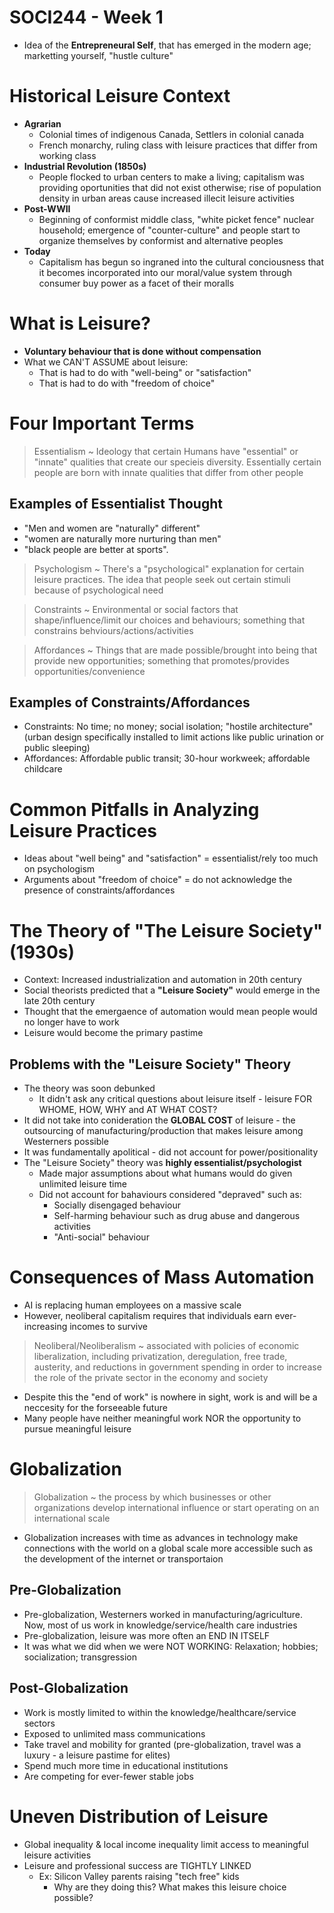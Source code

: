 # SOCI244 - Week 1

- Idea of the **Entrepreneural Self**, that has emerged in the modern age; marketting yourself, "hustle culture"

# Historical Leisure Context
- **Agrarian**
	- Colonial times of indigenous Canada, Settlers in colonial canada
	- French monarchy, ruling class with leisure practices that differ from working class
- **Industrial Revolution (1850s)**
	- People flocked to urban centers to make a living; capitalism was providing oportunities that did not exist otherwise; rise of population density in urban areas cause increased illecit leisure activities
- **Post-WWII**
	- Beginning of conformist middle class, "white picket fence" nuclear household; emergence of "counter-culture" and people start to organize themselves by conformist and alternative peoples
- **Today**
	- Capitalism has begun so ingraned into the cultural conciousness that it becomes incorporated into our moral/value system through consumer buy power as a facet of their moralls

# What is Leisure?
- **Voluntary behaviour that is done without compensation**
- What we CAN'T ASSUME about leisure:
	- That is had to do with "well-being" or "satisfaction"
	- That is had to do with "freedom of choice"

# Four Important Terms
> Essentialism ~ Ideology that certain Humans have "essential" or "innate" qualities that create our specieis diversity. Essentially certain people are born with innate qualities that differ from other people

## Examples of Essentialist Thought
- "Men and women are "naturally" different"
- "women are naturally more nurturing than men"
- "black people are better at sports". 

> Psychologism ~ There's a "psychological" explanation for certain leisure practices. The idea that people seek out certain stimuli because of psychological need

> Constraints ~ Environmental or social factors that shape/influence/limit our choices and behaviours; something that constrains behviours/actions/activities

> Affordances ~ Things that are made possible/brought into being that provide new opportunities; something that promotes/provides opportunities/convenience

## Examples of Constraints/Affordances
- Constraints: No time; no money; social isolation; "hostile architecture" (urban design specifically installed to limit actions like public urination or public sleeping)
- Affordances: Affordable public transit; 30-hour workweek; affordable childcare

# Common Pitfalls in Analyzing Leisure Practices
- Ideas about "well being" and "satisfaction" = essentialist/rely too much on psychologism
- Arguments about "freedom of choice" = do not acknowledge the presence of constraints/affordances

# The Theory of "The Leisure Society" (1930s)
- Context: Increased industrialization and automation in 20th century
- Social theorists predicted that a **"Leisure Society"** would emerge in the late 20th century
- Thought that the emergaence of automation would mean people would no longer have to work
- Leisure would become the primary pastime

## Problems with the "Leisure Society" Theory
- The theory was soon debunked
	- It didn't ask any critical questions about leisure itself - leisure FOR WHOME, HOW, WHY and AT WHAT COST?
- It did not take into conideration the **GLOBAL COST** of leisure - the outsourcing of manufacturing/production that makes leisure among Westerners possible
- It was fundamentally apolitical - did not account for power/positionality
- The "Leisure Society" theory was **highly essentialist/psychologist**
	- Made major assumptions about what humans would do given unlimited leisure time
	- Did not account for bahaviours considered "depraved" such as:
		- Socially disengaged behaviour
		- Self-harming behaviour such as drug abuse and dangerous activities
		- "Anti-social" behaviour

# Consequences of Mass Automation
- AI is replacing human employees on a massive scale
- However, neoliberal capitalism requires that individuals earn ever-increasing incomes to survive

> Neoliberal/Neoliberalism ~ associated with policies of economic liberalization, including privatization, deregulation, free trade, austerity, and reductions in government spending in order to increase the role of the private sector in the economy and society

- Despite this the "end of work" is nowhere in sight, work is and will be a neccesity for the forseeable future
- Many people have neither meaningful work NOR the opportunity to pursue meaningful leisure

# Globalization

> Globalization ~ the process by which businesses or other organizations develop international influence or start operating on an international scale

- Globalization increases with time as advances in technology make connections with the world on a global scale more accessible such as the development of the internet or transportaion

## Pre-Globalization
- Pre-globalization, Westerners worked in manufacturing/agriculture. Now, most of us work in knowledge/service/health care industries
- Pre-globalization, leisure was more often an END IN ITSELF
- It was what we did when we were NOT WORKING: Relaxation; hobbies; socialization; transgression

## Post-Globalization
- Work is mostly limited to within the knowledge/healthcare/service sectors
- Exposed to unlimited mass communications
- Take travel and mobility for granted (pre-globalization, travel was a luxury - a leisure pastime for elites)
- Spend much more time in educational institutions
- Are competing for ever-fewer stable jobs

# Uneven Distribution of Leisure
- Global inequality & local income inequality limit access to meaningful leisure activities
- Leisure and professional success are TIGHTLY LINKED
	- Ex: Silicon Valley parents raising "tech free" kids
		- Why are they doing this? What makes this leisure choice possible?